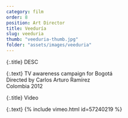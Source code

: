 ```yaml
---
category: film
order: 8
position: Art Director
title: Veeduría
slug: veeduria
thumb: "veeduria-thumb.jpg"
folder: "assets/images/veeduria"
---
```


{:.title}
DESC

{:.text}
TV awareness campaign for Bogotá  
Directed by Carlos Arturo Ramírez  
Colombia 2012

{:.title}
Video

{:.text}
{% include vimeo.html id=57240219 %}
